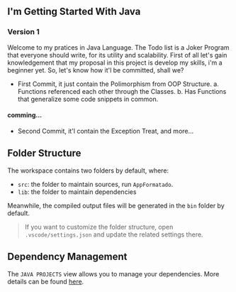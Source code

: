 ## I'm Getting Started With Java

### Version 1 ###

Welcome to my pratices in Java Language. The Todo list is a Joker Program that everyone should write, for its utility and scalability.
First of all let's gain knowledgement that my proposal in this project is develop my skills, i'm a beginner yet.
So, let's know how it'l be committed, shall we?

- First Commit, it just contain the Polimorphism from OOP Structure.
  a. Functions referenced each other through the Classes.
  b. Has Functions that generalize some code snippets in common.
  
#### comming...
- Second Commit, it'l contain the Exception Treat, and more... 

## Folder Structure

The workspace contains two folders by default, where:

- `src`: the folder to maintain sources, run `AppFormatado`.
- `lib`: the folder to maintain dependencies

Meanwhile, the compiled output files will be generated in the `bin` folder by default.

> If you want to customize the folder structure, open `.vscode/settings.json` and update the related settings there.

## Dependency Management

The `JAVA PROJECTS` view allows you to manage your dependencies. More details can be found [here](https://github.com/microsoft/vscode-java-dependency#manage-dependencies).
